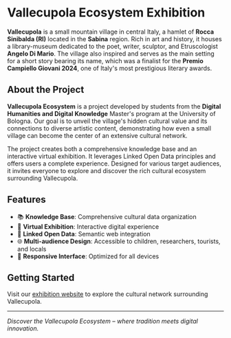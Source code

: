 # Vallecupola Ecosystem Exhibition

**Vallecupola** is a small mountain village in central Italy, a hamlet of **Rocca Sinibalda (RI)** located in the **Sabina** region. Rich in art and history, it houses a library-museum dedicated to the poet, writer, sculptor, and Etruscologist **Angelo Di Mario**. The village also inspired and serves as the main setting for a short story bearing its name, which was a finalist for the **Premio Campiello Giovani 2024**, one of Italy's most prestigious literary awards.

## About the Project

**Vallecupola Ecosystem** is a project developed by students from the **Digital Humanities and Digital Knowledge** Master's program at the University of Bologna. Our goal is to unveil the village's hidden cultural value and its connections to diverse artistic content, demonstrating how even a small village can become the center of an extensive cultural network.

The project creates both a comprehensive knowledge base and an interactive virtual exhibition. It leverages Linked Open Data principles and offers users a complete experience. Designed for various target audiences, it invites everyone to explore and discover the rich cultural ecosystem surrounding Vallecupola.

## Features

- 📚 **Knowledge Base**: Comprehensive cultural data organization
- 🎨 **Virtual Exhibition**: Interactive digital experience
- 🔗 **Linked Open Data**: Semantic web integration
- 🌐 **Multi-audience Design**: Accessible to children, researchers, tourists, and locals
- 📱 **Responsive Interface**: Optimized for all devices

## Getting Started

Visit our [exhibition website](https://vallecupola-ecosystem.github.io/Exhibition/) to explore the cultural network surrounding Vallecupola.

---

*Discover the Vallecupola Ecosystem – where tradition meets digital innovation.*
